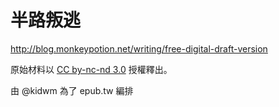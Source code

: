# 半路叛逃

http://blog.monkeypotion.net/writing/free-digital-draft-version

原始材料以 [CC by-nc-nd 3.0](https://creativecommons.org/licenses/by-nc-nd/3.0/tw/) 授權釋出。

由 @kidwm 為了 epub.tw 編排
